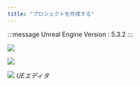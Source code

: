 ```yaml
---
title: "プロジェクトを作成する"
---
```

:::message
Unreal Engine Version : 5.3.2
:::

![](https://storage.googleapis.com/zenn-user-upload/37ccb226a3ef-20240109.png)


![](https://storage.googleapis.com/zenn-user-upload/6b848a2b5384-20240112.png)

![](https://storage.googleapis.com/zenn-user-upload/813f2a61bf61-20240112.png)
*UEエディタ*
